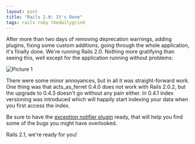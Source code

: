 ```yaml
---
layout: post
title: "Rails 2.0: It's Done"
tags: rails ruby thedailygrind
---
```

After more than two days of removing deprecation warnings, adding plugins, fixing some custom additions, going through the whole application, it's finally done. We're running Rails 2.0. Nothing more gratifying than seeing this, well except for the application running without problems:

<img src="http://img.skitch.com/20080421-1qxtnd66agwxxs1g3f2kii5wxn.jpg" alt="Picture 1"/>

There were some minor annoyances, but in all it was straight-forward work. One thing was that acts_as_ferret 0.4.0 does not work with Rails 2.0.2, but the upgrade to 0.4.3 doesn't go without any pain either. In 0.4.1 index versioning was introduced which will happily start indexing your data when you first access the index.

Be sure to have the [exception notifier plugin](http://agilewebdevelopment.com/plugins/exception_notifier) ready, that will help you find some of the bugs you might have overlooked.

Rails 2.1, we're ready for you!